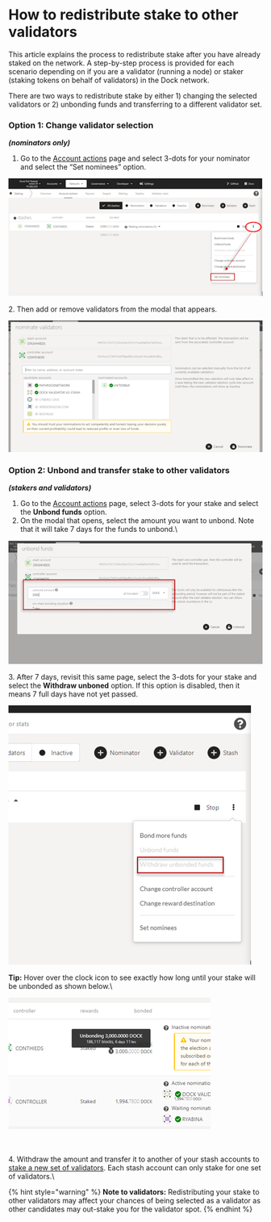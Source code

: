 # How to redistribute stake to other validators

This article explains the process to redistribute stake after you have already staked on the network. A step-by-step process is provided for each scenario depending on if you are a validator (running a node) or staker (staking tokens on behalf of validators) in the Dock network.

There are two ways to redistribute stake by either 1) changing the selected validators or 2) unbonding funds and transferring to a different validator set.

### Option 1: Change validator selection

_**(nominators only)**_

1. Go to the [Account actions](https://fe.dock.io/#/staking/actions) page and select 3-dots for your nominator and select the “Set nominees” option.

![](<../.gitbook/assets/1 (5).png>)

2\. Then add or remove validators from the modal that appears.

![](<../.gitbook/assets/1 (4).png>)

###

### Option 2: Unbond and transfer stake to other validators

_**(stakers and validators)**_

1. Go to the [Account actions](https://fe.dock.io/#/staking/actions) page, select 3-dots for your stake and select the **Unbond funds** option.
2. On the modal that opens, select the amount you want to unbond. Note that it will take 7 days for the funds to unbond.\


![](<../.gitbook/assets/1 (6).png>)

3\. After 7 days, revisit this same page, select the 3-dots for your stake and select the **Withdraw unboned** option. If this option is disabled, then it means 7 full days have not yet passed.



![](<../.gitbook/assets/1 (7).png>)

**Tip:** Hover over the clock icon to see exactly how long until your stake will be unbonded as shown below.\


![](<../.gitbook/assets/1 (3).png>)

\
\
4\. Withdraw the amount and transfer it to another of your stash accounts to [stake a new set of validators](https://docs.dock.io/staking/how-to-nominate-stake-on-dock). Each stash account can only stake for one set of validators.\


{% hint style="warning" %}
**Note to validators:** Redistributing your stake to other validators may affect your chances of being selected as a validator as other candidates may out-stake you for the validator spot.
{% endhint %}
